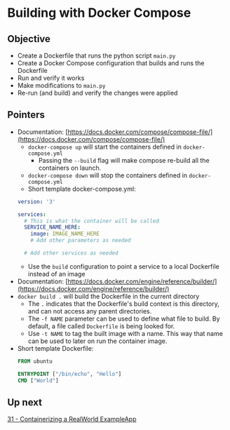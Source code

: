 # Building with Docker Compose

## Objective

* Create a Dockerfile that runs the python script `main.py`
* Create a Docker Compose configuration that builds and runs the Dockerfile
* Run and verify it works
* Make modifications to `main.py`
* Re-run (and build) and verify the changes were applied

## Pointers

* Documentation: [https://docs.docker.com/compose/compose-file/](https://docs.docker.com/compose/compose-file/)
    * `docker-compose up` will start the containers defined in `docker-compose.yml`
        * Passing the `--build` flag will make compose re-build all the containers on launch.
    * `docker-compose down` will stop the containers defined in `docker-compose.yml`
    * Short template docker-compose.yml:
    ```yml
    version: '3'

    services:
      # This is what the container will be called
      SERVICE_NAME_HERE:
        image: IMAGE_NAME_HERE
        # Add other parameters as needed
    
      # Add other services as needed
    ```
    * Use the `build` configuration to point a service to a local Dockerfile instead of an image
* Documentation: [https://docs.docker.com/engine/reference/builder/](https://docs.docker.com/engine/reference/builder/)
* `docker build .`  will build the Dockerfile in the current directory
  * The `.` indicates that the Dockerfile's build context is this directory, and can not access any parent directories.
  * The `-f NAME` parameter can be used to define what file to build. By default, a file called `Dockerfile` is being looked for.
  * Use `-t NAME` to tag the built image with a name. This way that name can be used to later on run the container image.
* Short template Dockerfile:
    ```Dockerfile
    FROM ubuntu

    ENTRYPOINT ["/bin/echo", "Hello"]
    CMD ["World"]
    ```

## Up next

[31 - Containerizing a RealWorld ExampleApp](../31-RealWorldExample/README.md)

